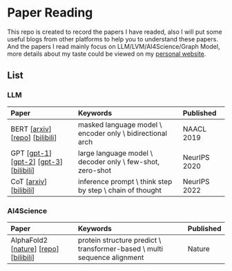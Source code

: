 # Paper Reading

This repo is created to record the papers I have readed, also I will put some useful blogs from other platforms to help you to understand these papers. And the papers I read mainly focus on LLM/LVM/AI4Science/Graph Model, more details about my taste could be viewed on my [personal website](https://iamb3st.github.io/).

## List
### LLM
| Paper | Keywords | Published |
|:-------|:-------|:-------|
| BERT [[arxiv](https://arxiv.org/abs/1810.04805)] [[repo](https://github.com/google-research/bert)] [[bilibili](https://www.bilibili.com/video/BV1PL411M7eQ/?spm_id_from=333.999.0.0&vd_source=370ed84aad127ddcea55a9ecddb33d4e)] | masked language model \ encoder only \ bidirectional arch | NAACL 2019 |
| GPT [[gpt-1](https://openai.com/index/language-unsupervised/)] [[gpt-2](https://openai.com/index/better-language-models/)] [[gpt-3](https://openai.com/index/language-models-are-few-shot-learners/)] [[bilibili](https://www.bilibili.com/video/BV1AF411b7xQ/?spm_id_from=333.999.0.0&vd_source=370ed84aad127ddcea55a9ecddb33d4e)] | large language model \ decoder only \ few-shot, zero-shot | NeurIPS 2020 |
| CoT [[arxiv](https://arxiv.org/abs/2201.11903)] [[bilibili](https://www.bilibili.com/video/BV1t8411e7Ug/?spm_id_from=333.999.0.0&vd_source=370ed84aad127ddcea55a9ecddb33d4e)] | inference prompt \ think step by step \ chain of thought | NeurIPS 2022 |

### AI4Science
| Paper | Keywords | Published |
|:-------|:-------|:-------|
| AlphaFold2 [[nature](https://www.nature.com/articles/s41586-021-03819-2)] [[repo](https://github.com/google-deepmind/alphafold)] [[bilibili](https://www.bilibili.com/video/BV1oR4y1K7Xr/?spm_id_from=333.999.0.0&vd_source=370ed84aad127ddcea55a9ecddb33d4e)] | protein structure predict \ transformer-based \ multi sequence alignment | Nature |
